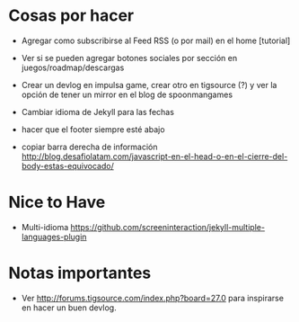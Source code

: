 # Cosas por hacer

* Agregar como subscribirse al Feed RSS (o por mail) en el home [tutorial]
* Ver si se pueden agregar botones sociales por sección en juegos/roadmap/descargas
* Crear un devlog en impulsa game, crear otro en tigsource (?) y ver la opción de tener un mirror en el blog de spoonmangames

* Cambiar idioma de Jekyll para las fechas
* hacer que el footer siempre esté abajo
* copiar barra derecha de información http://blog.desafiolatam.com/javascript-en-el-head-o-en-el-cierre-del-body-estas-equivocado/

# Nice to Have

* Multi-idioma https://github.com/screeninteraction/jekyll-multiple-languages-plugin

# Notas importantes

* Ver http://forums.tigsource.com/index.php?board=27.0 para inspirarse en hacer un buen devlog.
